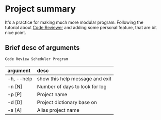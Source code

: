 
# Project summary

It's a practice for making much more modular program. Following the tutorial about [Code Reviewer](https://code.tutsplus.com/series/building-a-python-code-review-scheduler--cms-1157)
and adding some personal feature, that are bit nice point.


## Brief desc of arguments

`Code Review Scheduler Program`

|argument|desc|
|:--|:--|
|-h, --help|show this help message and exit|
|-n [N]|Number of days to look for log|
|-p [P]|Project name|
|-d [D]|Project dictionary base on|
|-a [A]|Alias project name|





